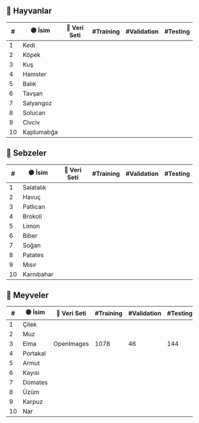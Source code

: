 ## 🦋 Hayvanlar
| #  | 🟣 İsim   | 🔗 Veri Seti | #Training | #Validation | #Testing |
| -- | ---------- | ------------ | --------- | ----------- | -------- |
| 1  | Kedi       |              |           |             |          |
| 2  | Köpek      |              |           |             |          |
| 3  | Kuş        |              |           |             |          |
| 4  | Hamster    |              |           |             |          |
| 5  | Balık      |              |           |             |          |
| 6  | Tavşan     |              |           |             |          |
| 7  | Salyangoz  |              |           |             |          |
| 8  | Solucan    |              |           |             |          |
| 9  | Civciv     |              |           |             |          |
| 10 | Kaplumabğa |              |           |             |          |

## 🥦 Sebzeler
| #  | 🟣 İsim   | 🔗 Veri Seti | #Training | #Validation | #Testing |
| -- |----------  | ------------ | --------- | ----------- | -------- |
| 1  | Salatalık  |              |           |             |          |
| 2  | Havuç      |              |           |             |          |
| 3  | Patlıcan   |              |           |             |          |
| 4  | Brokoli    |              |           |             |          |
| 5  | Limon      |              |           |             |          |
| 6  | Biber      |              |           |             |          |
| 7  | Soğan      |              |           |             |          |
| 8  | Patates    |              |           |             |          |
| 9  | Mısır      |              |           |             |          |
| 10 | Karnıbahar |              |           |             |          |

## 🍓 Meyveler
| #  | 🟣 İsim    | 🔗 Veri Seti | #Training | #Validation | #Testing |
| -- | ----------- | ------------ | --------- | ----------- | -------- |
| 1  | Çilek       |              |           |             |          |
| 2  | Muz         |              |           |             |          |
| 3  | Elma        | OpenImages   | 1078      | 46          | 144      |
| 4  | Portakal    |              |           |             |          |
| 5  | Armut       |              |           |             |          |
| 6  | Kayısı      |              |           |             |          |
| 7  | Domates     |              |           |             |          |
| 8  | Üzüm        |              |           |             |          |
| 9  | Karpuz      |              |           |             |          |
| 10 | Nar         |              |           |             |          |

